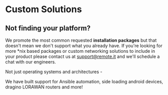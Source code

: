 # Custom Solutions

## Not finding your platform?

We promote the most common requested **installation packages** but that doesn't mean we don't support what you already have. If you're looking for more \*nix based packages or custom networking solutions to include in your product please contact us at support@remote.it and we'll schedule a chat with our engineers.&#x20;

Not just operating systems and architectures -&#x20;

We have built support for Ansible automation, side loading android devices, dragino LORAWAN routers and more!
